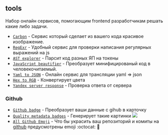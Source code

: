 ## tools

Набор онлайн сервисов, помогающим frontend разработчикам решать
какие либо задачи.

* [`Carbon`](https://carbon.now.sh/) - Сервис который сделает из вашего кода красивое изображение. 
* [`RegExr`](http://www.regexr.com/) - Удобный сервис для проверки написания регулярных выражений на js
* [`AST explorer`](https://astexplorer.net/) - Парсит код разных ЯП на токены
* [`JavaScript beautifier`](http://jsbeautifier.org/) - Преобразует минифицированый код в человекочитаемый.
* [`Yaml to JSON`](http://nodeca.github.io/js-yaml/) - Онлайн сервис для трансляции yaml => json
* [`Hex to RGB`](https://www.webpagefx.com/web-design/hex-to-rgb/) - Конвертирует цвета
* [`Yandex server response`](https://webmaster.yandex.ru/tools/server-response/) - Проверка ответа от сервера
### Github
* [`Github badge`](http://githubbadge.appspot.com/) - Преобразует ваши данные с gihub в карточку
* [`Quality metadata badges`](https://shields.io/) - Генерирует такие картинки ![](https://img.shields.io/wordpress/plugin/v/akismet.svg)
* [`All Github Emoji`](https://github.com/scotch-io/All-Github-Emoji-Icons) - Что бы украсить ваш репозиторий и комиты на [github](https://github.com) предусмотрены emoji :octocat: :rocket:
